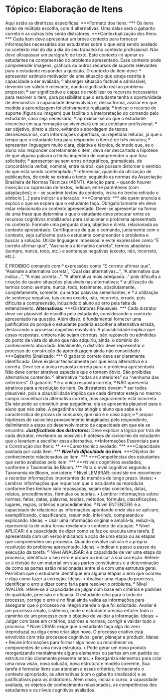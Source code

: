  # Tópico: Elaboração de Itens
Aqui estão as diretrizes específicas:
***Formato dos Itens: *** Os itens serão de múltipla escolha, com 4 alternativas. Uma delas será o gabarito correto e as outras três serão distratores.
***Contextualização dos Itens: *** Cada item deve apresentar um breve contexto para fornecer informações necessárias aos estudantes sobre o que está sendo avaliado no contexto real do dia a dia do seu trabalho no contexto profissional. Não deve ultrapassar um parágrafo de texto. Este contexto irá apoiar os estudantes na compreensão do problema apresentado. Esse contexto pode compreender imagens, gráficos ou outros recursos de suporte relevantes para o estudante responder a questão.
O contexto do item deve:
º apresentar estímulo motivador de uma situação que esteja restrita à capacidade a ser avaliada;
º abranger situação factível e admissível, devendo ser válido e relevante, dando significado real ao problema proposto;
º ser significativo e capaz de mobilizar os recursos necessários para resolver o item, para possibilitar que o estudante tenha a oportunidade de demonstrar a capacidade desenvolvida e, dessa forma, avaliar em que medida a aprendizagem foi efetivamente realizada;
º indicar o recurso de suporte (figura ou imagem) que facilite o a interpretação do comando pelo estudante, caso seja necessário;
º aproximar-se do que o estudante vivenciou em sua formação ou vivenciará em seu cotidiano profissional;
º ser objetivo, direto e claro, evitando a abordagem de textos desnecessários, com informações supérfluas, ou repetidas leituras, já que o tempo que o estudante terá para responder o item é de três minutos;
º apresentar linguagem muito clara, objetiva e técnica, de modo que, se o aluno não responder corretamente o item, deva ser descartada a hipótese de que alguma palavra o tenha impedido de compreender o que fora solicitado;
º apresentar-se sem erros ortográficos, gramaticais, de concordância verbal, nominal, entre outros, que possam distorcer o sentido do que está sendo contemplado;
º referenciar, quando da utilização de publicações, de onde se extraiu o texto, seguindo as normas da Associação Brasileira de Normas Técnicas (ABNT). Atenção para:
– quando houver inserção ou supressão de textos, indique, entre parênteses (com adaptações); e
– se suprimir textos do contexto, insira no trecho retirado o símbolo [...] para indicar a alteração.
***Comando: *** ele quem enuncia e explica o que se espera que o estudante faça. Obrigatoriamente ele deve estar relacionado ao contexto apresentado. Deve-se apresentar na forma de uma frase que determina o que o estudante deve procurar entre os recursos cognitivos mobilizados para solucionar o problema apresentado no contexto.
Formule uma pergunta clara, objetiva e direta, relacionada ao contexto apresentado.
Certifique-se de que o comando, juntamente com o contexto, seja suficiente para o estudante compreender o problema e buscar a solução.
Utilize linguagem impessoal e evite expressões como "É correto afirmar que", "Assinale a alternativa correta", termos absolutos (sempre, nunca, todo, etc.) e sentenças negativas (exceto, não, incorreto, etc.).

É PROIBIDO comando com:º expressões como “É correto afirmar que”, “Assinale a alternativa correta”, “Qual das alternativas...”, “A alternativa que indica...”, “A mais correta...”, “A alternativa mais adequada...” pois dificulta a criação de quatro situações plausíveis nas alternativas;
º a utilização de termos como: sempre, nunca, todo, totalmente, absolutamente, completamente, somente, ou outras palavras semelhantes; e
º a utilização de sentença negativa, tais como exceto, não, incorreto, errado, pois dificulta a compreensão, induzindo o aluno ao erro pela falta de entendimento.
**Alternativas:**
***Distratores Plausíveis: *** Cada distrator deve ser plausível de escolha pelo estudante, considerando o contexto apresentado na questão. Além disso, é fundamental fornecer uma justificativa do porquê o estudante poderia escolher a alternativa errada, destacando o processo cognitivo envolvido. A plausibilidade implica que essas respostas, embora não sejam corretas, são razoáveis ou admitidas do ponto de vista do aluno que não adquiriu, ainda, o domínio do conhecimento abordado. Idealmente, o distrator deve representar o processo de construção da aprendizagem ainda não consolidado
***Gabarito Sinalizado: *** O gabarito correto deve ser claramente identificado. Deve explicar tecnicamente por que essa alternativa é a correta. Deve ser a única resposta correta para o problema apresentado. Não deve conter atrativos especiais que o tornem óbvio.
São proibidas alternativas contendo:
º alternativa “todas as anteriores” ou “nenhuma das anteriores”.
O gabarito:
º é a única resposta correta;
º NÃO apresenta atrativos para a resolução do item.
Os distratores devem:
º ser todos plausíveis, pois a plausibilidade implica que cada distrator esteja no mesmo campo conceitual da alternativa correta, mas seguramente está incorreta. Ela não pode se constituir uma pegadinha; ela se apresenta plausível para o aluno que não sabe. A pegadinha visa atingir o aluno que sabe e é característica de provas de concurso, que não é o caso aqui; e
º propor hipóteses de raciocínio provavelmente imaginados pelo respondente, delimitando a etapa do desenvolvimento da capacidade em que ele se encontra.
***Justificativas dos distratores:***
Deve explicar a lógica por trás de cada distrator, revelando as possíveis hipóteses de raciocínio do estudante que o levariam a escolher essa alternativa.
**Informações Essenciais para a Construção dos Itens: **
***Curso técnico avaliado. ***
***Capacidade avaliada por cada item. ***
***Nível de dificuldade do item.***
***Objetos de conhecimento relacionados ao item. ***
***Competências dos estudantes que serão avaliadas pelo item. ***
***Níveis cognitivos avaliados, conforme a Taxonomia de Bloom. ***
Para o nível cognitivo segundo a Taxonomia de Bloom, considere:
º Nível LEMBRAR: consiste em reconhecer e recordar informações importantes da memória de longo prazo. Ideias: • Lembrar informações que requeiram que o estudante as reproduza conforme lhes tenham sido repassadas, sejam elas conceitos, datas, relatos, procedimentos, fórmulas ou teorias. • Lembrar informações sobre: normas, fatos, datas, palavras, teorias, métodos, fórmulas, classificações, lugares, regras, critérios e procedimentos.
º Nível ENTENDER: é a capacidade de relacionar as informações apontando onde elas se aplicam,  exemplificando, classificando, resumindo, inferindo, comparando e explicando. Ideias: • Usar uma informação original e ampliá-la, reduzi-la, representá-la de outra forma revelando o contexto de atuação.
º Nível APLICAR: é a capacidade de dizer como se faz ou executa uma tarefa. É apresentada com um verbo indicando a ação de uma etapa ou as etapas que compreendem um processo. Quando envolve cálculo é a própria resolução do problema apresentado.  Ideias: • Indicar o passo a passo da execução da tarefa.
º Nível ANALISAR: é a capacidade de ver uma etapa do processo, identificar o seu erro e propor  ou indicar a sua correção. Refere-se à divisão de um material em suas partes constituintes e a determinação de como as partes estão relacionadas entre si e com uma estrutura geral. Permitam que o estudante identifique em alguma etapas o erro que ocorreu e diga como fazer a correção. Ideias: • Analisar uma etapa do processo, identificar o erro e dizer como faria para resolver o problema.
º Nível AVALIAR: refere-se à capacidade de julgar com base em critérios e padrões de qualidade, precisão e eficácia. O estudante olha para o todo do processo, corrige o erro e no final ainda valida as informações para assegurar que o processo na integra atende o que foi solicitado. Avaliar é um processo amplo, sistêmico, onde o estudante precisa refazer todo o caminho de um processo com o objetivo de validar a informação.   Ideias: • Julgar com base em critérios, padrões e normas, corrigir e validar todo o processo.
º Nível CRIAR: exige que o estudante faça algo do zero (reproduza) ou diga como criar algo novo. O processo criativo está envolvido com três processos cognitivos: gerar, planejar e produzir. Ideias: • Reúne informações para formar algo novo ou reconhecer os componentes de uma nova estrutura. • Pode gerar um novo produto reorganizando mentalmente alguns elementos ou partes em um padrão ou estrutura não claramente presente antes. • Reorganiza elementos para criar uma nova visão, nova solução, nova estrutura e modelo coerente.
Sua tarefa é formular itens que atendam a esses critérios, fornecendo o contexto apropriado, as alternativas (com o gabarito sinalizado) e as justificativas para os distratores. Além disso, inclua o curso, a capacidade avaliada, os objetos de conhecimento relacionados, as competências dos estudantes e os níveis cognitivos avaliados.
